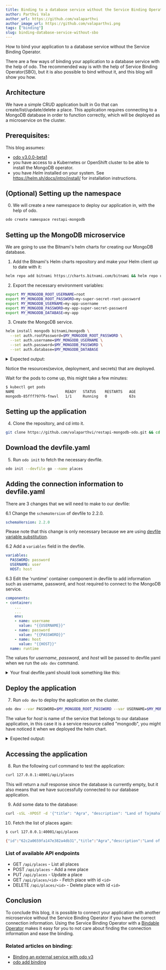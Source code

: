 ```yaml
---
title: Binding to a database service without the Service Binding Operator
author: Parthvi Vala
author_url: https://github.com/valaparthvi
author_image_url: https://github.com/valaparthvi.png
tags: ["binding"]
slug: binding-database-service-without-sbo
---
```


How to bind your application to a database service without the Service Binding Operator.

<!--truncate-->

There are a few ways of binding your application to a database service with the help of odo. The recommended way is with the help of Service Binding Operator(SBO), but it is also possible to bind without it, and this blog will show you how.


## Architecture
We have a simple CRUD application built in Go that can create/list/update/delete a place. This application requires connecting to a MongoDB database in order to function correctly, which will be deployed as a microservice on the cluster.

## Prerequisites:
This blog assumes:
- [odo v3.0.0-beta1](https://github.com/redhat-developer/odo/releases/tag/v3.0.0-beta1)
- you have access to a Kubernetes or OpenShift cluster to be able to install the MongoDB operator.
- you have _Helm_ installed on your system. See https://helm.sh/docs/intro/install/ for installation instructions.

## (Optional) Setting up the namespace
0. We will create a new namespace to deploy our application in, with the help of odo.
```sh
odo create namespace restapi-mongodb
```

## Setting up the MongoDB microservice
We are going to use the Bitnami's helm charts for creating our MongoDB database.

1. Add the Bitnami's Helm charts repository and make your Helm client up to date with it:
```sh
helm repo add bitnami https://charts.bitnami.com/bitnami && helm repo update
```

2. Export the necessary environment variables:
```sh
export MY_MONGODB_ROOT_USERNAME=root
export MY_MONGODB_ROOT_PASSWORD=my-super-secret-root-password
export MY_MONGODB_USERNAME=my-app-username
export MY_MONGODB_PASSWORD=my-app-super-secret-password
export MY_MONGODB_DATABASE=my-app
```

3. Create the MongoDB service.
```sh
helm install mongodb bitnami/mongodb \
  --set auth.rootPassword=$MY_MONGODB_ROOT_PASSWORD \
  --set auth.username=$MY_MONGODB_USERNAME \
  --set auth.password=$MY_MONGODB_PASSWORD \
  --set auth.database=$MY_MONGODB_DATABASE
```

<details>
<summary>Expected output:</summary>

```sh
$ helm install mongodb bitnami/mongodb \
  --set auth.rootPassword=$MY_MONGODB_ROOT_PASSWORD \
  --set auth.username=$MY_MONGODB_USERNAME \
  --set auth.password=$MY_MONGODB_PASSWORD \
  --set auth.database=$MY_MONGODB_DATABASE
NAME: mongodb
LAST DEPLOYED: Tue Jul  5 15:53:40 2022
NAMESPACE: restapi-mongodb
STATUS: deployed
REVISION: 1
TEST SUITE: None
NOTES:
CHART NAME: mongodb
CHART VERSION: 12.1.24
APP VERSION: 5.0.9

** Please be patient while the chart is being deployed **

MongoDB&reg; can be accessed on the following DNS name(s) and ports from within your cluster:

    mongodb.restapi-mongodb.svc.cluster.local

To get the root password run:

    export MONGODB_ROOT_PASSWORD=$(kubectl get secret --namespace restapi-mongodb mongodb -o jsonpath="{.data.mongodb-root-password}" | base64 -d)

To get the password for "my-app-username" run:

    export MONGODB_PASSWORD=$(kubectl get secret --namespace restapi-mongodb mongodb -o jsonpath="{.data.mongodb-passwords}" | base64 -d | awk -F'
,' '{print $1}')

To connect to your database, create a MongoDB&reg; client container:

    kubectl run --namespace restapi-mongodb mongodb-client --rm --tty -i --restart='Never' --env="MONGODB_ROOT_PASSWORD=$MONGODB_ROOT_PASSWORD" --
image docker.io/bitnami/mongodb:5.0.9-debian-11-r1 --command -- bash

Then, run the following command:
    mongosh admin --host "mongodb" --authenticationDatabase admin -u root -p $MONGODB_ROOT_PASSWORD

To connect to your database from outside the cluster execute the following commands:

    kubectl port-forward --namespace restapi-mongodb svc/mongodb 27017:27017 &
    mongosh --host 127.0.0.1 --authenticationDatabase admin -p $MONGODB_ROOT_PASSWORD

```
</details>

Notice the resources(sevice, deployment, and secrets) that are deployed.

Wait for the pods to come up, this might take a few minutes:
```sh
$ kubectl get pods
NAME                       READY   STATUS    RESTARTS   AGE
mongodb-85fff797f6-fnwvl   1/1     Running   0          63s
```

## Setting up the application
4. Clone the repository, and cd into it.
```sh
git clone https://github.com/valaparthvi/restapi-mongodb-odo.git && cd restapi-mongodb-odo
```


## Download the devfile.yaml
5. Run `odo init` to fetch the necessary devfile.
```sh
odo init --devfile go --name places
```


## Adding the connection information to devfile.yaml
There are 3 changes that we will need to make to our devfile:

6.1 Change the `schemaVersion` of devfile to 2.2.0.
```yaml
schemaVersion: 2.2.0
```
Please note that this change is only necessary because we are using [devfile variable substitution](../docs/command-reference/dev.md#substituting-variables).

6.2 Add a `variables` field in the devfile.
```yaml
variables:
  PASSWORD: password
  USERNAME: user
  HOST: host
```
6.3 Edit the 'runtime' container component in devfile to add information such as username, password, and host required to connect to the MongoDB service.
```yaml
components:
- container:
    ...
    ...
    env:
    - name: username
      value: "{{USERNAME}}"
    - name: password
      value: "{{PASSWORD}}"
    - name: host
      value: "{{HOST}}"
  name: runtime
```

The values for _username_, _password_, and _host_ will be passed to devfile.yaml when we run the `odo dev` command.


<details>
<summary>Your final devfile.yaml should look something like this:</summary>

```yaml
commands:
- exec:
    commandLine: GOCACHE=${PROJECT_SOURCE}/.cache go build main.go
    component: runtime
    group:
      isDefault: true
      kind: build
    hotReloadCapable: false
    workingDir: ${PROJECT_SOURCE}
  id: build
- exec:
    commandLine: ./main
    component: runtime
    group:
      isDefault: true
      kind: run
    hotReloadCapable: false
    workingDir: ${PROJECT_SOURCE}
  id: run
components:
- container:
    dedicatedPod: false
    endpoints:
    - name: port-3000-tcp
      protocol: tcp
      secure: false
      targetPort: 3000
    image: golang:latest
    memoryLimit: 1024Mi
    mountSources: true
    env:
    - name: username
      value: "{{USERNAME}}"
    - name: password
      value: "{{PASSWORD}}"
    - name: host
      value: "{{HOST}}"
  name: runtime
variables:
  PASSWORD: password
  USERNAME: user
  HOST: host
metadata:
  description: Stack with the latest Go version
  displayName: Go Runtime
  icon: https://raw.githubusercontent.com/devfile-samples/devfile-stack-icons/main/golang.svg
  language: go
  name: restapi
  projectType: go
  tags:
  - Go
  version: 1.0.0
schemaVersion: 2.2.0
starterProjects:
- git:
    checkoutFrom:
      revision: main
    remotes:
      origin: https://github.com/devfile-samples/devfile-stack-go.git
  name: go-starter
```
</details>


## Deploy the application
7. Run `odo dev` to deploy the application on the cluster.
```sh
odo dev --var PASSWORD=$MY_MONGODB_ROOT_PASSWORD --var USERNAME=$MY_MONGODB_ROOT_USERNAME  --var HOST="mongodb"
```

The value for _host_ is name of the service that belongs to our database application, in this case it is a service resource called "mongodb", you might have noticed it when we deployed the helm chart.

<details>
<summary>Expected output:</summary>

```sh
$ odo dev --var PASSWORD=$MY_MONGODB_ROOT_PASSWORD --var USERNAME=$MY_MONGODB_ROOT_USERNAME --var HOST="mongodb"
  __
 /  \__     Developing using the restapi Devfile
 \__/  \    Namespace: restapi-mongodb
 /  \__/    odo version: v3.0.0-alpha3
 \__/

↪ Deploying to the cluster in developer mode
 ✓  Waiting for Kubernetes resources [52s]
 ✓  Syncing files into the container [844ms]
 ✓  Building your application in container on cluster (command: build) [5s]
 •  Executing the application (command: run)  ...

Your application is now running on the cluster

 - Forwarding from 127.0.0.1:40001 -> 3000

Watching for changes in the current directory /home/pvala/restapi-mongodb-odo
Press Ctrl+c to exit `odo dev` and delete resources from the cluster
```
</details>


## Accessing the application
8. Run the following curl command to test the application:
```sh
curl 127.0.0.1:40001/api/places
```
This will return a _null_ response since the database is currently empty, but it also means that we have successfully connected to our database application.

9. Add some data to the database:
```sh
curl -sSL -XPOST -d '{"title": "Agra", "description": "Land of Tajmahal"}' 127.0.0.1:40001/api/places
```

10. Fetch the list of places again:
```sh
$ curl 127.0.0.1:40001/api/places

{"id":"62c2a0659fa147e382a4db31","title":"Agra","description":"Land of Tajmahal"}
```

### List of available API endpoints
- GET `/api/places` - List all places
- POST `/api/places` - Add a new place
- PUT `/api/places` - Update a place
- GET `/api/places/<id>` - Fetch place with id `<id>`
- DELETE `/api/places/<id>` - Delete place with id `<id>`

## Conclusion
To conclude this blog, it is possible to connect your application with another microservice without the Service Binding Operator if you have the correct connection information. Using the Service Binding Operator with a [Bindable Operator](https://github.com/redhat-developer/service-binding-operator#known-bindable-operators) makes it easy for you to not care about finding the connection information and ease the binding.

### Related articles on binding:
* [Binding an external service with odo v3](./2022-06-14-binding-external-service.md)
* [odo add binding](../docs/command-reference/add-binding.md)